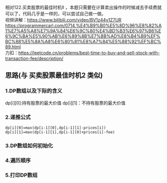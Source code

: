 相对122.买卖股票的最佳时机II ，本题只需要在计算卖出操作的时候减去手续费就可以了，代码几乎是一样的，可以尝试自己做一做。  
视频讲解：https://www.bilibili.com/video/BV1z44y1Z7UR  
https://programmercarl.com/0714.%E4%B9%B0%E5%8D%96%E8%82%A1%E7%A5%A8%E7%9A%84%E6%9C%80%E4%BD%B3%E6%97%B6%E6%9C%BA%E5%90%AB%E6%89%8B%E7%BB%AD%E8%B4%B9%EF%BC%88%E5%8A%A8%E6%80%81%E8%A7%84%E5%88%92%EF%BC%89.html  
力扣：https://leetcode.cn/problems/best-time-to-buy-and-sell-stock-with-transaction-fee/description/  

## 思路(与 买卖股票最佳时机2 类似)
### 1.DP数组以及下际的含义
dp[i][0]:持有股票的最大价值
dp[i][1]：不持有股票的最大价值
### 2.递推公式
`dp[i][0]=max(dp[i-1][0],dp[i-1][1]-prices[i])`  
`dp[i][1]=max(dp[i-1][1],dp[i-1][0]+prices[i]-fee)`  
### 3.DP数组如何初始化

### 4.遍历顺序

### 5.打印DP数组
